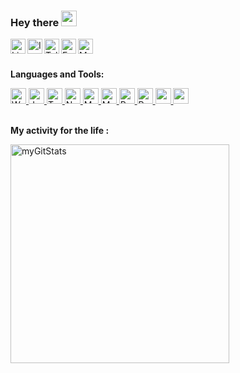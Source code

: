 
### Hey there <img src="https://media.giphy.com/media/hvRJCLFzcasrR4ia7z/giphy.gif" width="25px">

<a href="https://www.linkedin.com/in/%D0%BD%D0%B0%D1%81%D1%82%D1%8F-%D0%B3%D1%80%D0%B8%D0%B3%D0%BE%D1%80%D1%8C%D0%B5%D0%B2%D0%B0-793144218/">
  <img align="left" alt="Linkdin" width="24px" src="https://github.com/NastyaGrigorieva/icons/blob/main/linkedin.png" />
</a>
<a href="https://www.instagram.com/nastase_grig/">
  <img align="left" alt="Instagram" width="24px" src="https://github.com/NastyaGrigorieva/icons/blob/main/instagram.png" />
</a>
<a href="https://t.me/GrigorievaAnastasy">
  <img align="left" alt="Telegram" width="24px" src="https://github.com/NastyaGrigorieva/icons/blob/main/telegram.png" />
</a>
<a href="https://m.facebook.com/profile.php">
  <img align="left" alt="Facebook" width="24px" src="https://github.com/NastyaGrigorieva/icons/blob/main/facebook.png" />
</a>
<a href="mailto:nastya.grigoreva1502@gmail.com">
  <img align="left" alt="Mail" width="24px" src="https://github.com/NastyaGrigorieva/icons/blob/main/gmail.png" />
</a>

<br />
<br />

**Languages and Tools:**  

<a href="https://github.com/NastyaGrigorieva/icons/blob/main/skils/WebStorm.png">
  <img height="25" title="WebStorm" src="https://github.com/NastyaGrigorieva/icons/blob/main/skils/WebStorm.png">
</a>
<!-- <a href="https://github.com/NastyaGrigorieva/icons/blob/main/skils/VisualStudioCode.png">
  <img height="25" title="VSC" src="https://github.com/NastyaGrigorieva/icons/blob/main/skils/VisualStudioCode.png">
</a> -->
<a href="https://github.com/NastyaGrigorieva/icons/blob/main/skils/JavaScript.png">
  <img height="25" title="JavaScript" src="https://github.com/NastyaGrigorieva/icons/blob/main/skils/JavaScript.png">
</a>
<a href="https://github.com/NastyaGrigorieva/icons/blob/main/skils/TypeScript.png">
  <img height="25" title="TypeScript" src="https://github.com/NastyaGrigorieva/icons/blob/main/skils/TypeScript.png">
</a>
<a href="https://github.com/NastyaGrigorieva/icons/blob/main/skils/NodeJS.png">
  <img height="25" title="NodeJs" src="https://github.com/NastyaGrigorieva/icons/blob/main/skils/NodeJS.png">
</a>
<a href="https://github.com/NastyaGrigorieva/icons/blob/main/skils/MongoDB.png">
  <img height="25" title="MongoDB" src="https://github.com/NastyaGrigorieva/icons/blob/main/skils/MongoDB.png">
</a>
<a href="https://github.com/NastyaGrigorieva/icons/blob/main/skils/MySQL.png">
  <img height="25" title="MySQL" src="https://github.com/NastyaGrigorieva/icons/blob/main/skils/MySQL.png">
</a>

<a href="https://github.com/NastyaGrigorieva/icons/blob/main/skils/React.png">
  <img height="25" title="React" src="https://github.com/NastyaGrigorieva/icons/blob/main/skils/React.png">
</a>
<a href="https://github.com/NastyaGrigorieva/icons/blob/main/skils/Redux.png">
  <img height="25" title="Redux" src="https://github.com/NastyaGrigorieva/icons/blob/main/skils/Redux.png">
</a>

<a href="https://github.com/NastyaGrigorieva/icons/blob/main/skils/yarn.png">
  <img height="25" title="yarn" src="https://github.com/NastyaGrigorieva/icons/blob/main/skils/yarn.png">
</a>
<a href="https://github.com/NastyaGrigorieva/icons/blob/main/skils/npm.png">
  <img height="25" title="npm" src="https://github.com/NastyaGrigorieva/icons/blob/main/skils/npm.png">
</a>

<br />
<br />

**My activity for the life :**

<div> 
  <img width="350px" src="https://github-readme-stats.vercel.app/api?username=NastyaGrigorieva&show_icons=true" alt="myGitStats" > 
</div>
